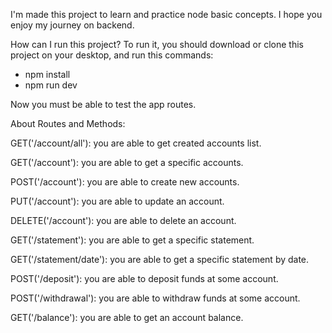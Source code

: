 I'm made this project to learn and practice node basic concepts.
I hope you enjoy my journey on backend.

How can I run this project?
To run it, you should download or clone this project on your desktop, and run this commands:

- npm install
- npm run dev

Now you must be able to test the app routes.

About Routes and Methods:

GET('/account/all'): you are able to get created accounts list.

GET('/account'): you are able to get a specific accounts.

POST('/account'): you are able to create new accounts.

PUT('/account'): you are able to update an account.

DELETE('/account'): you are able to delete an account.

GET('/statement'): you are able to get a specific statement.

GET('/statement/date'): you are able to get a specific statement by date.

POST('/deposit'): you are able to deposit funds at some account.

POST('/withdrawal'): you are able to withdraw funds at some account.

GET('/balance'): you are able to get an account balance.
